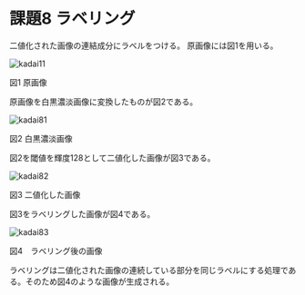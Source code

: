 # 課題8 ラベリング

二値化された画像の連結成分にラベルをつける。
原画像には図1を用いる。

![kadai11](https://user-images.githubusercontent.com/35340807/34903547-2190a0fe-f877-11e7-8a4c-f1ff2ba06166.png)

図1 原画像

原画像を白黒濃淡画像に変換したものが図2である。

![kadai81](https://user-images.githubusercontent.com/35340807/34904853-439f7fac-f891-11e7-9286-50d15f32e09b.PNG)

図2 白黒濃淡画像

図2を閾値を輝度128として二値化した画像が図3である。

![kadai82](https://user-images.githubusercontent.com/35340807/34904854-43c55948-f891-11e7-995d-dfd3b7d93bbd.PNG)

図3 二値化した画像

図3をラベリングした画像が図4である。

![kadai83](https://user-images.githubusercontent.com/35340807/34904855-43eafb94-f891-11e7-921f-fe96d38ec6d4.PNG)

図4　ラベリング後の画像

ラベリングは二値化された画像の連続している部分を同じラベルにする処理である。そのため図4のような画像が生成される。
